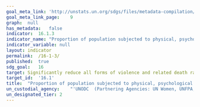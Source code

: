```yaml
---	
goal_meta_link:	'http://unstats.un.org/sdgs/files/metadata-compilation/Metadata-Goal-16.pdf'
goal_meta_link_page:	9
graph:	null
has_metadata:	false
indicator:	16.1.3
indicator_name:	"Proportion of population subjected to physical, psychological or sexual  violence in the previous 12 months"
indicator_variable:	null
layout:	indicator
permalink:	/16-1-3/
published:	true
sdg_goal:	16
target:	Significantly reduce all forms of violence and related death rates everywhere.
target_id:	'16.1'
title:	"Proportion of population subjected to physical, psychological or sexual  violence in the previous 12 months"
un_custodial_agency:	"'UNODC  (Partnering Agencies: UN Women, UNFPA, WHO)'"
un_designated_tier:	2
---	
```

